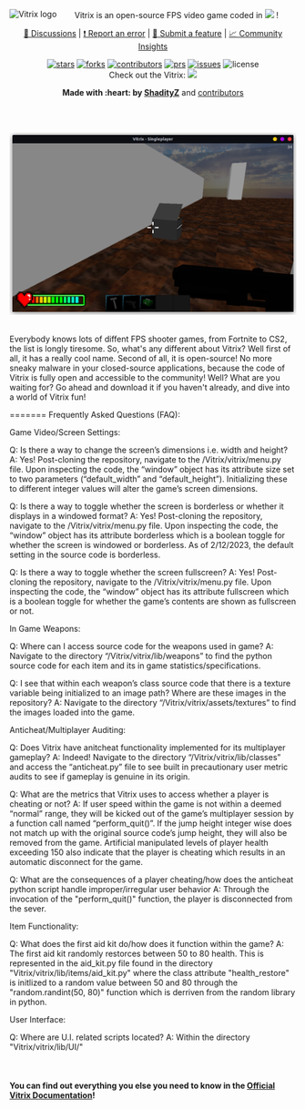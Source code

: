 <p align="center">
    <a href="https://github.com/ShadityZ/Vitrix">
        <img src="https://github.com/ShadityZ/Vitrix/raw/master/logo.png" alt="Vitrix logo" align="left">
    </a>
</p>
<p align="center">Vitrix is an open-source FPS video game coded in <a href="https://www.python.org/"><img src="https://img.shields.io/badge/python-3670A0?style=for-the-badge&logo=python&logoColor=ffdd54"></a> !
<p align="center">
  <a href="https://github.com/ShadityZ/Vitrix/discussions">
    📣 Discussions</a>
  |
  <a href="https://github.com/ShadityZ/Vitrix/issues/new">
    ❗ Report an error</a>
  |
  <a href="https://github.com/ShadityZ/Vitrix/pulls/new">
    🎁 Submit a feature</a>
  |
  <a href="https://github.com/ShadityZ/Vitrix/graphs/community">
    📈 Community Insights</a>

<p align="center">
    <a href="https://github.com/ShadityZ/Vitrix/stargazers"><img src="https://img.shields.io/github/stars/ShadityZ/Vitrix" alt="stars"></a>
    <a href="https://github.com/ShadityZ/Vitrix/network/members"><img src="https://img.shields.io/github/forks/ShadityZ/Vitrix" alt="forks"></a>
    <a href="https://github.com/ShadityZ/Vitrix/graphs/contributors"><img src="https://img.shields.io/github/contributors/ShadityZ/Vitrix" alt="contributors"></a>
    <a href="https://github.com/ShadityZ/Vitrix/pulls"><img src="https://img.shields.io/github/issues-pr/ShadityZ/Vitrix" alt="prs"></a>
    <a href="https://github.com/ShadityZ/Vitrix/issues"><img src="https://img.shields.io/github/issues/ShadityZ/Vitrix" alt="issues"></a>
    <img src="https://img.shields.io/github/license/ShadityZ/Vitrix" alt="license">
    <br> Check out the Vitrix:   <a href="https://discord.gg/Vpmwn7HEPp"><img src="https://img.shields.io/badge/Discord-%237289DA.svg?style=for-the-badge&logo=discord&logoColor=white"></a>

<p align="center"><strong>Made with :heart: by <a href="https://github.com/ShadityZ">ShadityZ</a></strong> and <a href="https://github.com/ShadityZ/Vitrix/graphs/contributors">contributors</a>


<br><br>

![Vitrix 1.2.0 Singleplayer development version](https://github.com/ShadityZ/Vitrix/raw/dev/screenshot.png)

    
<br>
Everybody knows lots of diffent FPS shooter games, from Fortnite to CS2, the list is longly tiresome. So, what's any different about Vitrix? Well first of all, it has a really cool name. Second of all, it is open-source! No more sneaky malware in your closed-source applications, because the code of Vitrix is fully open and accessible to the community! Well? What are you waiting for? Go ahead and download it if you haven't already, and dive into a world of Vitrix fun!

=======
Frequently Asked Questions (FAQ): 

Game Video/Screen Settings: 

Q: Is there a way to change the screen’s dimensions i.e. width and height? 
	A: Yes! Post-cloning the repository, navigate to the /Vitrix/vitrix/menu.py file. Upon inspecting the code, the “window” object has its attribute size set to two parameters (“default_width” and “default_height”). Initializing these to different integer values will alter the game’s screen dimensions.

Q: Is there a way to toggle whether the screen is borderless or whether it displays in a windowed format? 
	A: Yes! Post-cloning the repository, navigate to the /Vitrix/vitrix/menu.py file. Upon inspecting the code, the “window” object has its attribute borderless which is a boolean toggle for whether the screen is windowed or borderless. As of 2/12/2023, the default setting in the source code is borderless.

Q: Is there a way to toggle whether the screen fullscreen?
	A: Yes! Post-cloning the repository, navigate to the /Vitrix/vitrix/menu.py file. Upon inspecting the code, the “window” object has its attribute fullscreen which is a boolean toggle for whether the game’s contents are shown as fullscreen or not. 

In Game Weapons: 

Q: Where can I access source code for the weapons used in game?
A: Navigate to the directory “/Vitrix/vitrix/lib/weapons” to find the python source code for each item and its in game statistics/specifications. 

Q: I see that within each weapon’s class source code that there is a texture variable being initialized to an image path? Where are these images in the repository?
A: Navigate to the directory “/Vitrix/vitrix/assets/textures” to find the images loaded into the game.

Anticheat/Multiplayer Auditing: 

Q: Does Vitrix have anitcheat functionality implemented for its multiplayer gameplay?
A: Indeed! Navigate to the directory “/Vitrix/vitrix/lib/classes” and access the “anticheat.py” file to see built in precautionary user metric audits to see if gameplay is genuine in its origin.

Q: What are the metrics that Vitrix uses to access whether a player is cheating or not? 
A: If user speed within the game is not within a deemed “normal” range, they will be kicked out of the game’s multiplayer session by a function call named “perform_quit()”. If the jump height integer wise does not match up with the original source code’s jump height, they will also be removed from the game. Artificial manipulated levels of player health exceeding 150 also indicate that the player is cheating which results in an automatic disconnect for the game. 

Q: What are the consequences of a player cheating/how does the anticheat python script handle improper/irregular user behavior
A: Through the invocation of the "perform_quit()" function, the player is disconnected from the sever.

Item Functionality: 

Q: What does the first aid kit do/how does it function within the game? 
A: The first aid kit randomly restorces between 50 to 80 health. This is represented in the aid_kit.py file found in the directory "Vitrix/vitrix/lib/items/aid_kit.py" where the class attribute "health_restore" is initlized to a random value between 50 and 80 through the "random.randint(50, 80)" function which is derriven from the random library in python. 

User Interface: 

Q: Where are U.I. related scripts located? 
A: Within the directory "Vitrix/vitrix/lib/UI/"

<br>
<h4>You can find out everything you else you need to know in the <a href="https://github.com/ShadityZ/Vitrix/blob/docs-development/docs/mainpage.md">Official Vitrix Documentation</a>!</h4>


